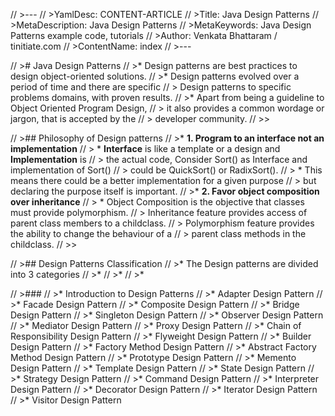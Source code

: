 // >---
// >YamlDesc: CONTENT-ARTICLE
// >Title: Java Design Patterns
// >MetaDescription: Java Design Patterns
// >MetaKeywords: Java Design Patterns example code, tutorials
// >Author: Venkata Bhattaram / tinitiate.com
// >ContentName: index
// >---

// ># Java Design Patterns
// >* Design patterns are best practices to design object-oriented solutions.
// >* Design patterns evolved over a period of time and there are specific 
// >  Design patterns to specific problems domains, with proven results.
// >* Apart from being a guideline to Object Oriented Program Design,
// >  it also provides a common wordage or jargon, that is accepted by the
// >  developer community.
// >>

// >## Philosophy of Design patterns
// >* **1. Program to an interface not an implementation**
// >  * **Interface** is like a template or a design and **Implementation** is
// >    the actual code, Consider Sort() as Interface and implementation of Sort()
// >    could be QuickSort() or RadixSort().
// >  * This means there could be a better implementation for a given purpose
// >    but declaring the purpose itself is important.
// >* **2. Favor object composition over inheritance**
// >  * Object Composition is the objective that classes must provide polymorphism.
// >    Inheritance feature provides access of parent class members to a childclass.
// >    Polymorphism feature provides the ability to change the behaviour of a 
// >    parent class methods in the childclass.
// >>

// >## Design Patterns Classification
// >* The Design patterns are divided into 3 categories
// >*
// >*
// >*

// >###
// >* Introduction to Design Patterns
// >* Adapter Design Pattern
// >* Facade Design Pattern
// >* Composite Design Pattern
// >* Bridge Design Pattern
// >* Singleton Design Pattern
// >* Observer Design Pattern
// >* Mediator Design Pattern
// >* Proxy Design Pattern
// >* Chain of Responsibility Design Pattern
// >* Flyweight Design Pattern
// >* Builder Design Pattern
// >* Factory Method Design Pattern
// >* Abstract Factory Method Design Pattern
// >* Prototype Design Pattern
// >* Memento Design Pattern
// >* Template Design Pattern
// >* State Design Pattern
// >* Strategy Design Pattern
// >* Command Design Pattern
// >* Interpreter Design Pattern
// >* Decorator Design Pattern
// >* Iterator Design Pattern
// >* Visitor Design Pattern

